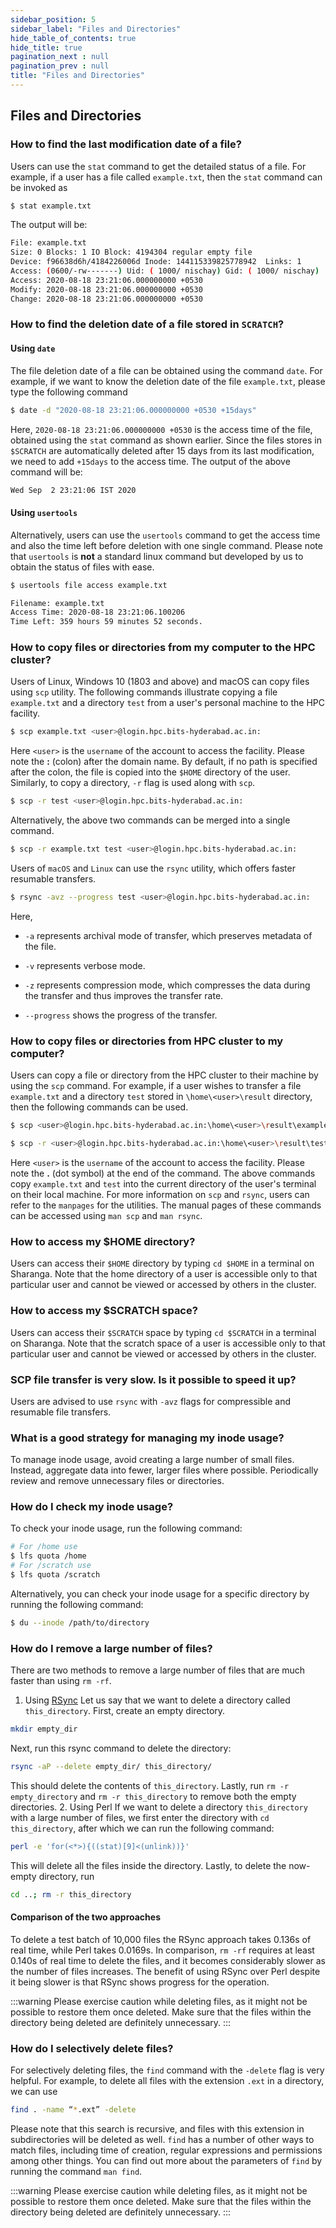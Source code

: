 ```yaml
---
sidebar_position: 5
sidebar_label: "Files and Directories"
hide_table_of_contents: true
hide_title: true
pagination_next : null
pagination_prev : null
title: "Files and Directories"
---
```


## Files and Directories


### How to find the last modification date of a file?

Users can use the `stat` command to get the detailed status of a file. For example, if a user has a file called `example.txt`, then the `stat` command can be invoked as

```bash
$ stat example.txt
```

The output will be:

```bash
File: example.txt
Size: 0 Blocks: 1 IO Block: 4194304 regular empty file
Device: f96638d6h/4184226006d Inode: 144115339825778942  Links: 1
Access: (0600/-rw-------) Uid: ( 1000/ nischay) Gid: ( 1000/ nischay)
Access: 2020-08-18 23:21:06.000000000 +0530
Modify: 2020-08-18 23:21:06.000000000 +0530
Change: 2020-08-18 23:21:06.000000000 +0530
```

### How to find the deletion date of a file stored in `SCRATCH`?

#### Using `date`

The file deletion date of a file can be obtained using the command `date`. For example, if we want to know the deletion date of the file `example.txt`, please type the following command 

```bash
$ date -d "2020-08-18 23:21:06.000000000 +0530 +15days"
```

Here, `2020-08-18 23:21:06.000000000 +0530` is the access time of the file, obtained using the `stat` command as shown earlier. Since the files stores in `$SCRATCH` are automatically deleted after 15 days from its last modification, we need to add `+15days` to the access time. The output of the above command will be:

```bash
Wed Sep  2 23:21:06 IST 2020
```

#### Using `usertools`

Alternatively, users can use the `usertools` command to get the access time and also the time left before deletion with one single command. Please note that `usertools` is **not** a standard linux command but developed by us to obtain the status of files with ease.

```bash
$ usertools file access example.txt
```

```bash
Filename: example.txt
Access Time: 2020-08-18 23:21:06.100206
Time Left: 359 hours 59 minutes 52 seconds.
```

### How to copy files or directories from my computer to the HPC cluster?

Users of Linux, Windows 10 (1803 and above) and macOS can copy files using `scp` utility. The following commands illustrate copying a file `example.txt` and a directory `test` from a user's personal machine to the HPC facility.

```bash
$ scp example.txt <user>@login.hpc.bits-hyderabad.ac.in:
```

Here `<user>` is the `username` of the account to access the facility. Please note the **:** (colon) after the domain name. By default, if no path is specified after the colon, the file is copied into the `$HOME` directory of the user. Similarly, to copy a directory, `-r` flag is used along with `scp`.

```bash
$ scp -r test <user>@login.hpc.bits-hyderabad.ac.in:
```

Alternatively, the above two commands can be merged into a single command.

```bash
$ scp -r example.txt test <user>@login.hpc.bits-hyderabad.ac.in:
```

Users of `macOS` and `Linux` can use the `rsync` utility, which offers faster resumable transfers.

```bash
$ rsync -avz --progress test <user>@login.hpc.bits-hyderabad.ac.in:
```

Here,

-   `-a` represents archival mode of transfer, which preserves metadata
    of the file.

-   `-v` represents verbose mode.

-   `-z` represents compression mode, which compresses the data during
    the transfer and thus improves the transfer rate.

-   `--progress` shows the progress of the transfer.

### How to copy files or directories from HPC cluster to my computer?

Users can copy a file or directory from the HPC cluster to their machine by using the `scp` command. For example, if a user wishes to transfer a file `example.txt` and a directory `test` stored in `\home\<user>\result` directory, then the following commands can be used.

```bash
$ scp <user>@login.hpc.bits-hyderabad.ac.in:\home\<user>\result\example.txt .
```

```bash
$ scp -r <user>@login.hpc.bits-hyderabad.ac.in:\home\<user>\result\test .
```

Here `<user>` is the `username` of the account to access the facility. Please note the **.** (dot symbol) at the end of the command. The above commands copy `example.txt` and `test` into the current directory of the user's terminal on their local machine. For more information on `scp` and `rsync`, users can refer to the `manpages` for the utilities. The manual pages of these commands can be accessed using `man scp` and `man rsync`.

### How to access my $HOME directory? 

Users can access their `$HOME` directory by typing `cd $HOME` in a terminal on Sharanga. Note that the home directory of a user is accessible only to that particular user and cannot be viewed or accessed by others in the cluster.

### How to access my $SCRATCH space? 

Users can access their `$SCRATCH` space by typing `cd $SCRATCH` in a terminal on Sharanga. Note that the scratch space of a user is accessible only to that particular user and cannot be viewed or accessed by others in the cluster.

### SCP file transfer is very slow. Is it possible to speed it up?

Users are advised to use `rsync` with `-avz` flags for compressible and resumable file transfers.

### What is a good strategy for managing my inode usage?

To manage inode usage, avoid creating a large number of small files. Instead, aggregate data into fewer, larger files where possible. Periodically review and remove unnecessary files or directories.

### How do I check my inode usage?

To check your inode usage, run the following command:

```bash
# For /home use
$ lfs quota /home
# For /scratch use
$ lfs quota /scratch
```

Alternatively, you can check your inode usage for a specific directory by running the following command:

```bash
$ du --inode /path/to/directory
```

### How do I remove a large number of files?
There are two methods to remove a large number of files that are much faster than using `rm -rf`.

1. Using [RSync](https://rsync.samba.org/)
Let us say that we want to delete a directory called `this_directory`.
First, create an empty directory.

```bash
mkdir empty_dir
```

Next, run this rsync command to delete the directory:

```bash
rsync -aP --delete empty_dir/ this_directory/
```

This should delete the contents of `this_directory`.
Lastly, run `rm -r empty_directory` and `rm -r this_directory` to remove both the empty directories.
2. Using Perl
If we want to delete a directory `this_directory` with a large number of files, we first enter the directory with `cd this_directory`, after which we can run the following command:

```bash
perl -e 'for(<*>){((stat)[9]<(unlink))}'
```

This will delete all the files inside the directory.
Lastly, to delete the now-empty directory, run 

```bash
cd ..; rm -r this_directory
```

#### Comparison of the two approaches

To delete a test batch of 10,000 files the RSync approach takes 0.136s of real time, while Perl takes 0.0169s.
In comparison, `rm -rf` requires at least 0.140s of real time to delete the files, and it becomes considerably slower as the number of files increases.
The benefit of using RSync over Perl despite it being slower is that RSync shows progress for the operation.

:::warning 
Please exercise caution while deleting files, as it might not be possible to restore them once deleted. Make sure that the files within the directory being deleted are definitely unnecessary.
:::

### How do I selectively delete files?
For selectively deleting files, the `find` command with the `-delete` flag is very helpful. 
For example, to delete all files with the extension `.ext` in a directory, we can use

```bash
find . -name “*.ext” -delete
```

Please note that this search is recursive, and files with this extension in subdirectories will be deleted as well.
`find` has a number of other ways to match files, including time of creation, regular expressions and permissions among other things.
You can find out more about the parameters of `find` by running the command `man find`.

:::warning 
Please exercise caution while deleting files, as it might not be possible to restore them once deleted. Make sure that the files within the directory being deleted are definitely unnecessary.
:::
